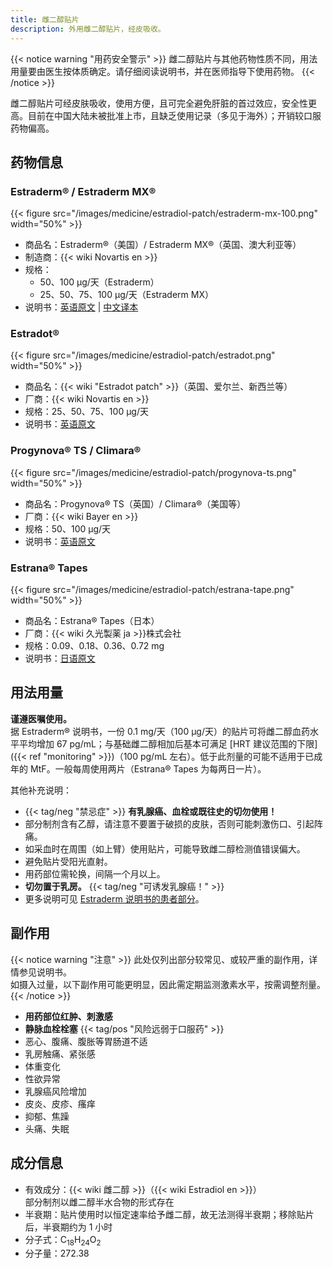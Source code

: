 ```yaml
---
title: 雌二醇贴片
description: 外用雌二醇贴片，经皮吸收。
---
```


{{< notice warning "用药安全警示" >}}
雌二醇贴片与其他药物性质不同，用法用量要由医生按体质确定。请仔细阅读说明书，并在医师指导下使用药物。
{{< /notice >}}

雌二醇贴片可经皮肤吸收，使用方便，且可完全避免肝脏的首过效应，安全性更高。目前在中国大陆未被批准上市，且缺乏使用记录（多见于海外）；开销较口服药物偏高。

## 药物信息

### Estraderm&reg; / Estraderm MX&reg;

{{< figure src="/images/medicine/estradiol-patch/estraderm-mx-100.png" width="50%" >}}

- 商品名：Estraderm&reg;（美国）/ Estraderm MX&reg;（英国、澳大利亚等）
- 制造商：{{< wiki Novartis en >}}
- 规格：
   + 50、100 µg/天（Estraderm）
   + 25、50、75、100 µg/天（Estraderm MX）
- 说明书：[英语原文](https://www.accessdata.fda.gov/drugsatfda_docs/label/2017/019081s043lbl.pdf) | [中文译本](https://tfsci.mtf.wiki/misc/estraderm/)

### Estradot&reg;

{{< figure src="/images/medicine/estradiol-patch/estradot.png" width="50%" >}}

- 商品名：{{< wiki "Estradot patch" >}}（英国、爱尔兰、新西兰等）
- 厂商：{{< wiki Novartis en >}}
- 规格：25、50、75、100 µg/天
- 说明书：[英语原文](https://www.medsafe.govt.nz/consumers/cmi/e/estradot.pdf)

### Progynova&reg; TS / Climara&reg;

{{< figure src="/images/medicine/estradiol-patch/progynova-ts.png" width="50%" >}}

- 商品名：Progynova&reg; TS（英国）/ Climara&reg;（美国等）
- 厂商：{{< wiki Bayer en >}}
- 规格：50、100 µg/天
- 说明书：[英语原文](https://www.medicines.org.uk/emc/files/pil.1617.pdf)

### Estrana&reg; Tapes

{{< figure src="/images/medicine/estradiol-patch/estrana-tape.png" width="50%" >}}

- 商品名：Estrana&reg; Tapes（日本）
- 厂商：{{< wiki 久光製薬 ja >}}株式会社
- 规格：0.09、0.18、0.36、0.72 mg
- 说明书：[日语原文](https://s3-ap-northeast-1.amazonaws.com/medley-medicine/prescriptionpdf/000000003134.pdf)


## 用法用量

**谨遵医嘱使用。**\
据 Estraderm&reg; 说明书，一份 0.1 mg/天（100 µg/天）的贴片可将雌二醇血药水平平均增加 67 pg/mL；与基础雌二醇相加后基本可满足 [HRT 建议范围的下限]({{< ref "monitoring" >}})（100 pg/mL 左右）。低于此剂量的可能不适用于已成年的 MtF。一般每周使用两片（Estrana&reg; Tapes 为每两日一片）。

其他补充说明：

- {{< tag/neg "禁忌症" >}} **有乳腺癌、血栓或既往史的切勿使用！**
- 部分制剂含有乙醇，请注意不要置于破损的皮肤，否则可能刺激伤口、引起阵痛。
- 如采血时在周围（如上臂）使用贴片，可能导致雌二醇检测值错误偏大。
- 避免贴片受阳光直射。
- 用药部位需轮换，间隔一个月以上。
- **切勿置于乳房。** {{< tag/neg "可诱发乳腺癌！" >}}
- 更多说明可见 [Estraderm 说明书的患者部分](https://tfsci.mtf.wiki/misc/estraderm/#how-and-where-to-apply)。

## 副作用

{{< notice warning "注意" >}}
此处仅列出部分较常见、或较严重的副作用，详情参见说明书。\
如摄入过量，以下副作用可能更明显，因此需定期监测激素水平，按需调整剂量。
{{< /notice >}}

- **用药部位红肿、刺激感**
- **静脉血栓栓塞** {{< tag/pos "风险远弱于口服药" >}}
- 恶心、腹痛、腹胀等胃肠道不适
- 乳房触痛、紧张感
- 体重变化
- 性欲异常
- 乳腺癌风险增加
- 皮炎、皮疹、瘙痒
- 抑郁、焦躁
- 头痛、失眠

## 成分信息

- 有效成分：{{< wiki 雌二醇 >}}（{{< wiki Estradiol en >}}）\
   部分制剂以雌二醇半水合物的形式存在
- 半衰期：贴片使用时以恒定速率给予雌二醇，故无法测得半衰期；移除贴片后，半衰期约为 1 小时
- 分子式：C<sub>18</sub>H<sub>24</sub>O<sub>2</sub>
- 分子量：272.38